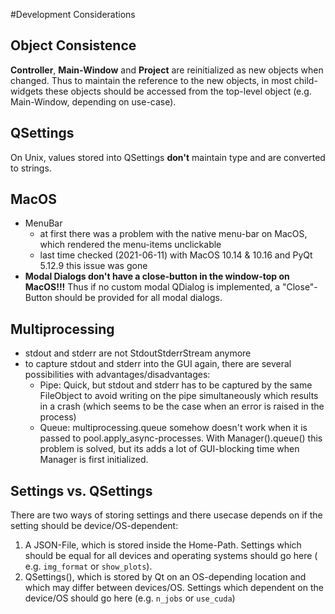 #Development Considerations

## Object Consistence

**Controller**, **Main-Window** and **Project** are reinitialized as new
objects when changed.
Thus to maintain the reference to the new objects, in most child-widgets these
objects should be accessed from the
top-level object (e.g. Main-Window, depending on use-case).

## QSettings

On Unix, values stored into QSettings **don't** maintain type and are converted
to strings.

## MacOS

- MenuBar
    - at first there was a problem with the native menu-bar on MacOS, which
      rendered the menu-items unclickable
    - last time checked (2021-06-11) with MacOS 10.14 & 10.16 and PyQt 5.12.9
      this issue was gone
- **Modal Dialogs don't have a close-button in the window-top on MacOS!!!**
  Thus if no custom modal QDialog is implemented, a "Close"-Button should be
  provided for all modal dialogs.

## Multiprocessing

- stdout and stderr are not StdoutStderrStream anymore
- to capture stdout and stderr into the GUI again, there are several
  possibilities with advantages/disadvantages:
    - Pipe: Quick, but stdout and stderr has to be captured by the same
      FileObject to avoid writing on the pipe simultaneously which results in a
      crash (which seems to be the case when an error is raised in the process)
    - Queue: multiprocessing.queue somehow doesn't work when it is passed to
      pool.apply_async-processes. With Manager().queue() this problem is
      solved, but its adds a lot of GUI-blocking time when Manager is first
      initialized.

## Settings vs. QSettings

There are two ways of storing settings and there usecase depends on if the
setting should be device/OS-dependent:

1. A JSON-File, which is stored inside the Home-Path. Settings which should be
   equal for all devices and operating systems should go here (
   e.g. `img_format` or `show_plots`).
2. QSettings(), which is stored by Qt on an OS-depending location and which may
   differ between devices/OS. Settings which dependent on the device/OS should
   go here (e.g. `n_jobs` or `use_cuda`)